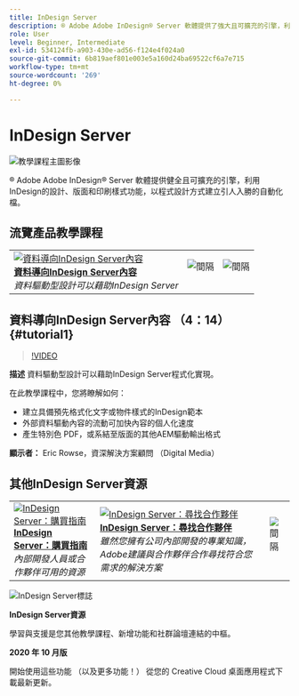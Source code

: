 ```yaml
---
title: InDesign Server
description: ® Adobe Adobe InDesign® Server 軟體提供了強大且可擴充的引擎，利用InDesign的設計、版面和印刷樣式功能，以程式設計方式建立引人入勝的自動化檔
role: User
level: Beginner, Intermediate
exl-id: 534124fb-a903-430e-ad56-f124e4f024a0
source-git-commit: 6b819aef801e003e5a160d24ba69522cf6a7e715
workflow-type: tm+mt
source-wordcount: '269'
ht-degree: 0%

---
```


# InDesign Server

![教學課程主圖影像](../assets/InDesignServer.jpg)

® Adobe Adobe InDesign® Server 軟體提供健全且可擴充的引擎，利用InDesign的設計、版面和印刷樣式功能，以程式設計方式建立引人入勝的自動化檔。

## 流覽產品教學課程

<table style="table-layout:fixed">
<tr>
 <td>
   <a href="indesignserver.md#tutorial1">
      <img alt="資料導向InDesign Server內容" src="../assets/dataDriven-InDesign-Server-Content.jpg" />
   </a>
    <div>
   <a href="indesignserver.md#tutorial1"><strong>資料導向InDesign Server內容</strong></a>
    </div>
    <em>資料驅動型設計可以藉助InDesign Server</em>
    <br>
  </td>
  <td>
    <img alt="間隔" src="../assets/Whitespacer.png" />
    <div>
    <br>
  </td>
  <td>
    <img alt="間隔" src="../assets/Whitespacer.png" />
    <div>
    <br>
  </td>
</tr>
</table>

## 資料導向InDesign Server內容 （4：14） {#tutorial1}

>[!VIDEO](https://video.tv.adobe.com/v/326901?hidetitle=true)

**描述**
資料驅動型設計可以藉助InDesign Server程式化實現。

在此教學課程中，您將瞭解如何：
* 建立具備預先格式化文字或物件樣式的InDesign範本
* 外部資料驅動內容的流動可加快內容的個人化速度
* 產生特別色 PDF，或系結至版面的其他AEM驅動輸出格式

**顯示者：**
Eric Rowse，資深解決方案顧問 （Digital Media）

## 其他InDesign Server資源

<table>
<tr>
 <td>
   <a href="https://www.adobe.com/products/indesignserver/buying-guide.html">
      <img alt="InDesign Server：購買指南" src="../assets/IDS_Thumbnail.jpg" />
   </a>
    <div>
   <a href="https://www.adobe.com/products/indesignserver/buying-guide.html"><strong>InDesign Server：購買指南</strong></a>
    </div>
    <em>內部開發人員或合作夥伴可用的資源</em>
    <br>
  </td>
  <td>
   <a href="https://www.adobe.com/products/indesignserver/partner.html">
      <img alt="InDesign Server：尋找合作夥伴" src="../assets/IDS_Thumbnail.jpg" />
   </a>
    <div>
   <a href="https://www.adobe.com/products/indesignserver/partner.html"><strong>InDesign Server：尋找合作夥伴</strong></a>
    </div>
    <em>雖然您擁有公司內部開發的專業知識，Adobe建議與合作夥伴合作尋找符合您需求的解決方案</em>
    <br>
  </td>
  <td>
    <img alt="間隔" src="../assets/Whitespacer.png" />
    <div>
    <br>
  </td>
</tr>
</table>

![InDesign Server標誌](../assets/id_server_appicon_96.png)

**InDesign Server資源**

[](https://www.adobe.com/products/indesignserver.html)學習與支援是您其他教學課程、新增功能和社群論壇連結的中樞。

**2020 年 10 月版**

開始使用這些功能 （以及更多功能！） 從您的 Creative Cloud 桌面應用程式下載最新更新。
